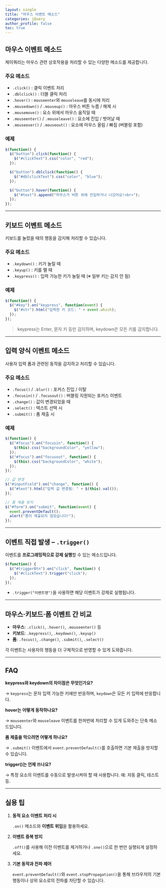 ```yaml
---
layout: single
title: "마우스 이벤트 메소드"
categories: jQuery
author_profile: false
toc: true
---
```


## 마우스 이벤트 메소드

제이쿼리는 마우스 관련 상호작용을 처리할 수 있는 다양한 메소드를 제공합니다.

### 주요 메소드

- `.click()` : 클릭 이벤트 처리
- `.dblclick()` : 더블 클릭 처리
- `.hover()` : `mouseenter`와 `mouseleave`를 동시에 처리
- `.mousedown()` / `.mouseup()` : 마우스 버튼 누름 / 해제 시
- `.mousemove()` : 요소 위에서 마우스 움직일 때
- `.mouseenter()` / `.mouseleave()` : 요소에 진입 / 벗어날 때
- `.mouseover()` / `.mouseout()` : 요소에 마우스 올림 / 빠짐 (버블링 포함)

### 예제

```jsx
$(function() {
  $("button").click(function() {
    $("#clickText").css("color", "red");
  });

  $("button").dblclick(function() {
    $("#dblclickText").css("color", "blue");
  });

  $("button").hover(function() {
    $("#text").append("마우스가 버튼 위에 진입하거나 나갔어요!<br>");
  });
});
```

------

## 키보드 이벤트 메소드

키보드를 눌렀을 때의 행동을 감지해 처리할 수 있습니다.

### 주요 메소드

- `.keydown()` : 키가 눌릴 때
- `.keyup()` : 키를 뗄 때
- `.keypress()` : 입력 가능한 키가 눌릴 때 (※ 일부 키는 감지 안 됨)

### 예제

```jsx
$(function() {
  $("#key").on("keypress", function(event) {
    $("#str").html("입력한 키 코드: " + event.which);
  });
});
```

> keypress는 Enter, 문자 키 등만 감지하며, keydown은 모든 키를 감지합니다.

------

## 입력 양식 이벤트 메소드

사용자 입력 폼과 관련된 동작을 감지하고 처리할 수 있습니다.

### 주요 메소드

- `.focus()` / `.blur()` : 포커스 진입 / 이탈
- `.focusin()` / `.focusout()` : 버블링 지원되는 포커스 이벤트
- `.change()` : 값이 변경되었을 때
- `.select()` : 텍스트 선택 시
- `.submit()` : 폼 제출 시

### 예제

```jsx
$(function() {
  $("#focus").on("focusin", function() {
    $(this).css("backgroundColor", "yellow");
  });
  $("#focus").on("focusout", function() {
    $(this).css("backgroundColor", "white");
  });
});

// 값 변경
$("#inputField").on("change", function() {
  $("#text").html("입력 값 변경됨: " + $(this).val());
});

// 폼 제출 방지
$("#form").on("submit", function(event) {
  event.preventDefault();
  alert("폼이 제출되지 않았습니다!");
});
```

------

## 이벤트 직접 발생 – `.trigger()`

이벤트를 **프로그래밍적으로 강제 실행**할 수 있는 메소드입니다.

```jsx
$(function() {
  $("#triggerBtn").on("click", function() {
    $("#clickText").trigger("click");
  });
});
```

- `.trigger("이벤트명")`을 사용하면 해당 이벤트가 강제로 실행됩니다.

------

## 마우스·키보드·폼 이벤트 간 비교

- **마우스**: `.click()`, `.hover()`, `.mouseenter()` 등
- **키보드**: `.keypress()`, `.keydown()`, `.keyup()`
- **폼**: `.focus()`, `.change()`, `.submit()`, `.select()`

각 이벤트는 사용자의 행동을 더 구체적으로 반영할 수 있게 도와줍니다.

------

## FAQ

**keypress와 keydown의 차이점은 무엇인가요?**

→ `keypress`는 문자 입력 가능한 키에만 반응하며, `keydown`은 모든 키 입력에 반응합니다.

**hover는 어떻게 동작하나요?**

→ `mouseenter`와 `mouseleave` 이벤트를 한꺼번에 처리할 수 있게 도와주는 단축 메소드입니다.

**폼 제출을 막으려면 어떻게 하나요?**

→ `.submit()` 이벤트에서 `event.preventDefault()`를 호출하면 기본 제출을 방지할 수 있습니다.

**trigger()는 언제 쓰나요?**

→ 특정 요소의 이벤트를 수동으로 발생시켜야 할 때 사용합니다. 예: 자동 클릭, 테스트 등.

------

## 실용 팁

1. **동적 요소 이벤트 처리 시**

   `.on()` 메소드와 **이벤트 위임**을 활용하세요.

2. **이벤트 중복 방지**

   `.off()`를 사용해 이전 이벤트를 제거하거나 `.one()`으로 한 번만 실행되게 설정하세요.

3. **기본 동작과 전파 제어**

   `event.preventDefault()`와 `event.stopPropagation()`을 통해 브라우저의 기본 행동이나 상위 요소로의 전파를 차단할 수 있습니다.

